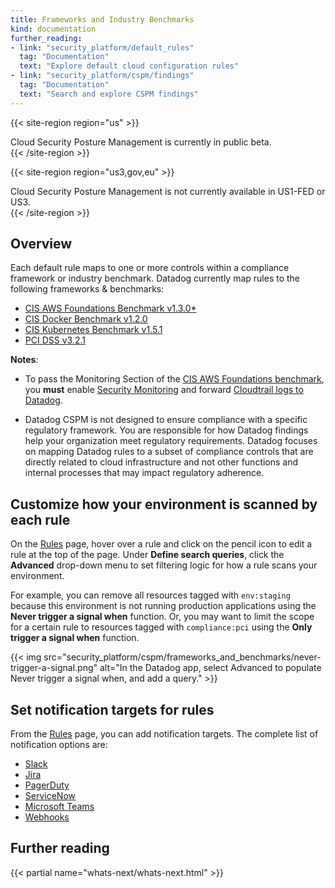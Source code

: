 ```yaml
---
title: Frameworks and Industry Benchmarks
kind: documentation
further_reading:
- link: "security_platform/default_rules"
  tag: "Documentation"
  text: "Explore default cloud configuration rules"
- link: "security_platform/cspm/findings"
  tag: "Documentation"
  text: "Search and explore CSPM findings"
---
```


{{< site-region region="us" >}}
<div class="alert alert-warning">
Cloud Security Posture Management is currently in public beta.
</div>
{{< /site-region >}}

{{< site-region region="us3,gov,eu" >}}
<div class="alert alert-warning">
Cloud Security Posture Management is not currently available in US1-FED or US3.
</div>
{{< /site-region >}}

## Overview

Each default rule maps to one or more controls within a compliance framework or industry benchmark. Datadog currently map rules to the following frameworks & benchmarks:

- [CIS AWS Foundations Benchmark v1.3.0*][1]
- [CIS Docker Benchmark v1.2.0][1]
- [CIS Kubernetes Benchmark v1.5.1][2]
- [PCI DSS v3.2.1][3]

**Notes**:

- To pass the Monitoring Section of the [CIS AWS Foundations benchmark][1], you **must** enable [Security Monitoring][4] and forward [Cloudtrail logs to Datadog][5].

- Datadog CSPM is not designed to ensure compliance with a specific regulatory framework. You are responsible for how Datadog findings help your organization meet regulatory requirements. Datadog focuses on mapping Datadog rules to a subset of compliance controls that are directly related to cloud infrastructure and not other functions and internal processes that may impact regulatory adherence.

## Customize how your environment is scanned by each rule

On the [Rules][6] page, hover over a rule and click on the pencil icon to edit a rule at the top of the page. Under **Define search queries**, click the **Advanced** drop-down menu to set filtering logic for how a rule scans your environment.

For example, you can remove all resources tagged with `env:staging` because this environment is not running production applications using the **Never trigger a signal when** function. Or, you may want to limit the scope for a certain rule to resources tagged with `compliance:pci` using the **Only trigger a signal when** function.

{{< img src="security_platform/cspm/frameworks_and_benchmarks/never-trigger-a-signal.png" alt="In the Datadog app, select Advanced to populate Never trigger a signal when, and add a query." >}}

## Set notification targets for rules

From the [Rules][6] page, you can add notification targets. The complete list of notification options are:

- [Slack][7]
- [Jira][8]
- [PagerDuty][9]
- [ServiceNow][10]
- [Microsoft Teams][11]
- [Webhooks][12]

## Further reading

{{< partial name="whats-next/whats-next.html" >}}

[1]: https://www.cisecurity.org/benchmark/amazon_web_services/
[2]: https://www.cisecurity.org/benchmark/kubernetes/
[3]: https://www.pcisecuritystandards.org/document_library
[4]: /security_platform/security_monitoring/
[5]: /integrations/amazon_cloudtrail/
[6]: https://app.datadoghq.com/security/configuration/rules/
[7]: /integrations/slack/
[8]: /integrations/jira/
[9]: /integrations/pagerduty
[10]: /integrations/servicenow/
[11]: /integrations/microsoft_teams/
[12]: /integrations/webhooks/
